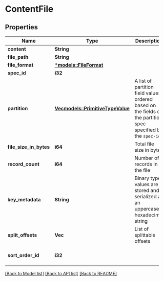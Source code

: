 # ContentFile

## Properties
Name | Type | Description | Notes
------------ | ------------- | ------------- | -------------
**content** | **String** |  | 
**file_path** | **String** |  | 
**file_format** | [***models::FileFormat**](FileFormat.md) |  | 
**spec_id** | **i32** |  | 
**partition** | [**Vec<models::PrimitiveTypeValue>**](PrimitiveTypeValue.md) | A list of partition field values ordered based on the fields of the partition spec specified by the `spec-id` | [optional] [default to None]
**file_size_in_bytes** | **i64** | Total file size in bytes | 
**record_count** | **i64** | Number of records in the file | 
**key_metadata** | **String** | Binary type values are stored and serialized as an uppercase hexadecimal string | [optional] [default to None]
**split_offsets** | **Vec<i64>** | List of splittable offsets | [optional] [default to None]
**sort_order_id** | **i32** |  | [optional] [default to None]

[[Back to Model list]](../README.md#documentation-for-models) [[Back to API list]](../README.md#documentation-for-api-endpoints) [[Back to README]](../README.md)


